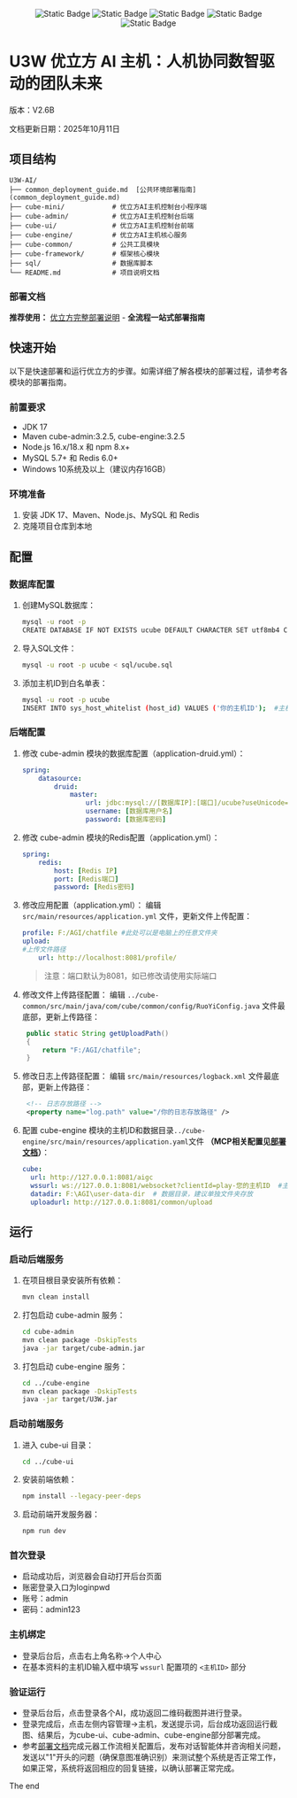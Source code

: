 <p align="center"><img alt="Static Badge" src="https://img.shields.io/badge/MySQL-5.7-blue"> <img alt="Static Badge" src="https://img.shields.io/badge/JDK-17-blue"> <img alt="Static Badge" src="https://img.shields.io/badge/Spring%20Boot-2.5.15-blue"> <img alt="Static Badge" src="https://img.shields.io/badge/Redis-6.0%2B-blue"> <img alt="Static Badge" src="https://img.shields.io/badge/License-AGPL3.0-blue"></p>

# U3W 优立方 AI 主机：人机协同数智驱动的团队未来

版本：V2.6B

文档更新日期：2025年10月11日


## 项目结构

```
U3W-AI/
├── common_deployment_guide.md  [公共环境部署指南](common_deployment_guide.md)
├── cube-mini/            # 优立方AI主机控制台小程序端
├── cube-admin/           # 优立方AI主机控制台后端
├── cube-ui/              # 优立方AI主机控制台前端
├── cube-engine/          # 优立方AI主机核心服务
├── cube-common/          # 公共工具模块
├── cube-framework/       # 框架核心模块
├── sql/                  # 数据库脚本
└── README.md             # 项目说明文档
```
### 部署文档

**推荐使用：** [优立方完整部署说明](complete_deployment_guide.md) - **全流程一站式部署指南**


## 快速开始

以下是快速部署和运行优立方的步骤。如需详细了解各模块的部署过程，请参考各模块的部署指南。

### 前置要求
- JDK 17
- Maven cube-admin:3.2.5, cube-engine:3.2.5
- Node.js 16.x/18.x 和 npm 8.x+
- MySQL 5.7+ 和 Redis 6.0+
- Windows 10系统及以上（建议内存16GB）

### 环境准备
1. 安装 JDK 17、Maven、Node.js、MySQL 和 Redis
2. 克隆项目仓库到本地

## 配置

### 数据库配置
1. 创建MySQL数据库：
   ```bash
   mysql -u root -p
   CREATE DATABASE IF NOT EXISTS ucube DEFAULT CHARACTER SET utf8mb4 COLLATE utf8mb4_unicode_ci;
   ```

2. 导入SQL文件：
   ```bash
   mysql -u root -p ucube < sql/ucube.sql
   ```

3. 添加主机ID到白名单表：
   ```bash
   mysql -u root -p ucube
   INSERT INTO sys_host_whitelist (host_id) VALUES ('你的主机ID');  #主机ID建议使用字母+数字组合，例如user01
   ```

### 后端配置
1. 修改 cube-admin 模块的数据库配置（application-druid.yml）：
   ```yaml
   spring:
       datasource:
           druid:
               master:
                   url: jdbc:mysql://[数据库IP]:[端口]/ucube?useUnicode=true&characterEncoding=utf8&zeroDateTimeBehavior=convertToNull&useSSL=true&serverTimezone=GMT%2B8&allowMultiQueries=true
                   username: [数据库用户名]
                   password: [数据库密码]
   ```

2. 修改 cube-admin 模块的Redis配置（application.yml）：
   ```yaml
   spring:
       redis:
           host: [Redis IP]
           port: [Redis端口]
           password: [Redis密码]
   ```

3. 修改应用配置（application.yml）：
   编辑 `src/main/resources/application.yml` 文件，更新文件上传配置：
   ```yaml
   profile: F:/AGI/chatfile #此处可以是电脑上的任意文件夹
   upload:
   #上传文件路径
       url: http://localhost:8081/profile/
   ```
   > 注意：端口默认为8081，如已修改请使用实际端口

4. 修改文件上传路径配置：
   编辑 `../cube-common/src/main/java/com/cube/common/config/RuoYiConfig.java` 文件最底部，更新上传路径：
   ```java
    public static String getUploadPath()
    {
        return "F:/AGI/chatfile";
    }
   ```
5. 修改日志上传路径配置：
   编辑 `src/main/resources/logback.xml` 文件最底部，更新上传路径：
   ```xml
    <!-- 日志存放路径 -->
	<property name="log.path" value="/你的日志存放路径" />

6. 配置 cube-engine 模块的主机ID和数据目录`../cube-engine/src/main/resources/application.yaml`文件 **（MCP相关配置见[部署文档](cube-engine/deployment_guide.md)）**：
   ```yaml
   cube:
     url: http://127.0.0.1:8081/aigc
     wssurl: ws://127.0.0.1:8081/websocket?clientId=play-您的主机ID  #主机ID建议使用字母+数字组合，例如user01，并在数据库sys_host_whitelist中配置主机id
     datadir: F:\AGI\user-data-dir  # 数据目录，建议单独文件夹存放
     uploadurl: http://127.0.0.1:8081/common/upload
   ```

## 运行

### 启动后端服务
1. 在项目根目录安装所有依赖：
   ```bash
   mvn clean install
   ```

2. 打包启动 cube-admin 服务：
   ```bash
   cd cube-admin
   mvn clean package -DskipTests
   java -jar target/cube-admin.jar
   ```

3. 打包启动 cube-engine 服务：
   ```bash
   cd ../cube-engine
   mvn clean package -DskipTests
   java -jar target/U3W.jar
   ```

### 启动前端服务
1. 进入 cube-ui 目录：
   ```bash
   cd ../cube-ui
   ```

2. 安装前端依赖：
   ```bash
   npm install --legacy-peer-deps
   ```

3. 启动前端开发服务器：
   ```bash
   npm run dev
   ```

### 首次登录
- 启动成功后，浏览器会自动打开后台页面
- 账密登录入口为loginpwd
- 账号：admin
- 密码：admin123

### 主机绑定
- 登录后台后，点击右上角名称→个人中心
- 在基本资料的主机ID输入框中填写 `wssurl` 配置项的 `<主机ID>` 部分

### 验证运行
- 登录后台后，点击登录各个AI，成功返回二维码截图并进行登录。
- 登录完成后，点击左侧内容管理→主机，发送提示词，后台成功返回运行截图、结果后，为cube-ui、cube-admin、cube-engine部分部署完成。
- 参考[部署文档](cube-engine/deployment_guide.md)完成元器工作流相关配置后，发布对话智能体并咨询相关问题，发送以"1"开头的问题（确保意图准确识别）来测试整个系统是否正常工作，如果正常，系统将返回相应的回复链接，以确认部署正常完成。

The end
